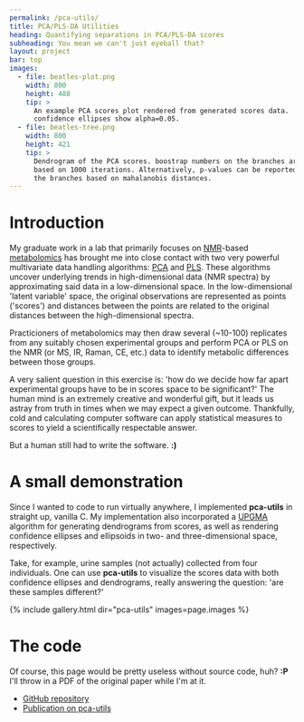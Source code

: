 ```yaml
---
permalink: /pca-utils/
title: PCA/PLS-DA Utilities
heading: Quantifying separations in PCA/PLS-DA scores
subheading: You mean we can't just eyeball that?
layout: project
bar: top
images:
  - file: beatles-plot.png
    width: 800
    height: 488
    tip: >
      An example PCA scores plot rendered from generated scores data.
      confidence ellipses show alpha=0.05.
  - file: beatles-tree.png
    width: 800
    height: 421
    tip: >
      Dendrogram of the PCA scores. boostrap numbers on the branches are
      based on 1000 iterations. Alternatively, p-values can be reported on
      the branches based on mahalanobis distances.
---
```


# Introduction

My graduate work in a lab that primarily focuses on
[NMR](http://en.wikipedia.org/wiki/NMR)-based
[metabolomics](http://en.wikipedia.org/wiki/Metabolomics) has brought me
into close contact with two very powerful multivariate data handling
algorithms: [PCA](http://en.wikipedia.org/wiki/Principal_component_analysis)
and [PLS](http://en.wikipedia.org/wiki/Partial_least_squares). These
algorithms uncover underlying trends in high-dimensional data (NMR spectra)
by approximating said data in a low-dimensional space. In the
low-dimensional 'latent variable' space, the original observations are
represented as points ('scores') and distances between the points are
related to the original distances between the high-dimensional spectra.

Practicioners of metabolomics may then draw several (~10-100) replicates
from any suitably chosen experimental groups and perform PCA or PLS on the
NMR (or MS, IR, Raman, CE, etc.) data to identify metabolic differences
between those groups.

A very salient question in this exercise is: 'how do we decide how far apart
experimental groups have to be in scores space to be significant?' The human
mind is an extremely creative and wonderful gift, but it leads us astray
from truth in times when we may expect a given outcome. Thankfully, cold and
calculating computer software can apply statistical measures to scores to
yield a scientifically respectable answer.

But a human still had to write the software. **:)**

# A small demonstration

Since I wanted to code to run virtually anywhere, I implemented
**pca-utils** in straight up, vanilla C. My implementation also incorporated
a [UPGMA](http://en.wikipedia.org/wiki/UPGMA) algorithm for generating
dendrograms from scores, as well as rendering confidence ellipses and
ellipsoids in two- and three-dimensional space, respectively.

Take, for example, urine samples (not actually) collected from four
individuals. One can use **pca-utils** to visualize the scores data with
both confidence ellipses and dendrograms, really answering the question:
'are these samples different?'

{% include gallery.html dir="pca-utils" images=page.images %}

# The code

Of course, this page would be pretty useless without source code, huh?
**:P** I'll throw in a PDF of the original paper while I'm at it.

 * [GitHub repository](http://github.com/geekysuavo/pca-utils)
 * [Publication on pca-utils]({{site.db}}pca-utils/bworley-2013.pdf)

